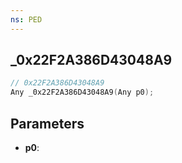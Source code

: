 ```yaml
---
ns: PED
---
```

## _0x22F2A386D43048A9

```c
// 0x22F2A386D43048A9
Any _0x22F2A386D43048A9(Any p0);
```

## Parameters
* **p0**:
